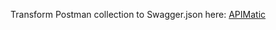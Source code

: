 Transform Postman collection to Swagger.json here: [APIMatic](https://www.apimatic.io/dashboard?modal=transform)